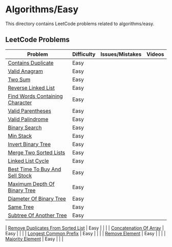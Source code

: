 # Algorithms/Easy

This directory contains LeetCode problems related to algorithms/easy.

## LeetCode Problems

| Problem | Difficulty | Issues/Mistakes | Videos |
|---------|------------|-----------------|--------|
| [Contains Duplicate](https://leetcode.com/problems/contains-duplicate/description/) | Easy | | |
| [Valid Anagram](https://leetcode.com/problems/valid-anagram/description/) | Easy | | |
| [Two Sum](https://leetcode.com/problems/two-sum/) | Easy | | |
| [Reverse Linked List](https://leetcode.com/problems/reverse-linked-list/) | Easy | | |
| [Find Words Containing Character](https://leetcode.com/problems/find-words-containing-character/description/?envType=daily-question) | Easy | | |
| [Valid Parentheses](https://leetcode.com/problems/valid-parentheses/description/) | Easy | | |
| [Valid Palindrome](https://leetcode.com/problems/valid-palindrome/) | Easy | | |
| [Binary Search](https://leetcode.com/problems/binary-search/) | Easy | | |
| [Min Stack](https://leetcode.com/problems/min-stack/) | Easy | | |
| [Invert Binary Tree](https://leetcode.com/problems/invert-binary-tree/description/) | Easy | | |
| [Merge Two Sorted Lists](https://leetcode.com/problems/merge-two-sorted-lists/) | Easy | | |
| [Linked List Cycle](https://leetcode.com/problems/linked-list-cycle/) | Easy | | |
| [Best Time To Buy And Sell Stock](https://leetcode.com/problems/best-time-to-buy-and-sell-stock/) | Easy | | |
| [Maximum Depth Of Binary Tree](https://leetcode.com/problems/maximum-depth-of-binary-tree/description/) | Easy | | |
| [Diameter Of Binary Tree](https://leetcode.com/problems/diameter-of-binary-tree/description/) | Easy | | |
| [Same Tree](https://leetcode.com/problems/same-tree/) | Easy | | |
| [Subtree Of Another Tree](http://leetcode.com/problems/subtree-of-another-tree/description/) | Easy | | |


| [Remove Duplicates From Sorted List](https://leetcode.com/problems/remove-duplicates-from-sorted-list/description/) | Easy | | |
| [Concatenation Of Array](https://leetcode.com/problems/concatenation-of-array/description/) | Easy | | |
| [Longest Common Prefix](https://leetcode.com/problems/longest-common-prefix/description/) | Easy | | |
| [Remove Element](https://leetcode.com/problems/remove-element/) | Easy | | |
| [Majority Element](https://leetcode.com/problems/majority-element/description/) | Easy | | |